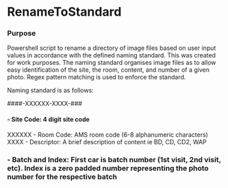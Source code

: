 # RenameToStandard

### Purpose
Powershell script to rename a directory of image files based on user input values in accordance with the defined naming standard. This was created for work purposes. The naming standard organises image files as to allow easy identification of the site, the room, content, and number of a given photo. Regex pattern matching is used to enforce the standard.

Naming standard is as follows:

####-XXXXXX-XXXX-###
  
#### - Site Code: 4 digit site code
XXXXXX - Room Code: AMS room code (6-8 alphanumeric characters)
XXXX - Descriptor: A brief description of content ie BD, CD, CD2, WAP
### - Batch and Index: First car is batch number (1st visit, 2nd visit, etc). Index is a zero padded number representing the photo number for the respective batch
